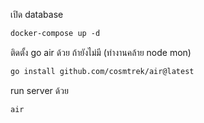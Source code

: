 เปิด database 
```markdown
docker-compose up -d
```
ติดตั้ง go air ด้วย ถ้ายังไม่มี (ทำงานคล้าย node mon)
```markdown
go install github.com/cosmtrek/air@latest
```
run server ด้วย
```markdown
air
```
